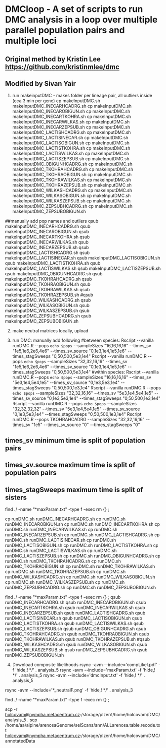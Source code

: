 # DMCloop - A set of scripts to run DMC analysis in a loop over multiple parallel population pairs and multiple loci
## Original method by Kristin Lee https://github.com/kristinmlee/dmc 
## Modified by Sivan Yair
1. run makeinputDMC - makes folder per lineage pair, all outliers inside (cca 3 min per gene)
cp makeInputDMC.sh makeInputDMC_INECARHCADRG.sh
cp makeInputDMC.sh makeInputDMC_INECAROBIGUN.sh
cp makeInputDMC.sh makeInputDMC_INECARTKOHRA.sh
cp makeInputDMC.sh makeInputDMC_INECARWILKAS.sh
cp makeInputDMC.sh makeInputDMC_INECARZEPSUB.sh
cp makeInputDMC.sh makeInputDMC_LACTISHCADRG.sh
cp makeInputDMC.sh makeInputDMC_LACTISINECAR.sh
cp makeInputDMC.sh makeInputDMC_LACTISOBIGUN.sh
cp makeInputDMC.sh makeInputDMC_LACTISTKOHRA.sh
cp makeInputDMC.sh makeInputDMC_LACTISWILKAS.sh
cp makeInputDMC.sh makeInputDMC_LACTISZEPSUB.sh
cp makeInputDMC.sh makeInputDMC_OBIGUNHCADRG.sh
cp makeInputDMC.sh makeInputDMC_TKOHRAHCADRG.sh
cp makeInputDMC.sh makeInputDMC_TKOHRAOBIGUN.sh
cp makeInputDMC.sh makeInputDMC_TKOHRAWILKAS.sh
cp makeInputDMC.sh makeInputDMC_TKOHRAZEPSUB.sh
cp makeInputDMC.sh makeInputDMC_WILKASHCADRG.sh
cp makeInputDMC.sh makeInputDMC_WILKASOBIGUN.sh
cp makeInputDMC.sh makeInputDMC_WILKASZEPSUB.sh
cp makeInputDMC.sh makeInputDMC_ZEPSUBHCADRG.sh
cp makeInputDMC.sh makeInputDMC_ZEPSUBOBIGUN.sh

##manually add pop names and outliers
qsub makeInputDMC_INECARHCADRG.sh
qsub makeInputDMC_INECAROBIGUN.sh
qsub makeInputDMC_INECARTKOHRA.sh
qsub makeInputDMC_INECARWILKAS.sh
qsub makeInputDMC_INECARZEPSUB.sh
qsub makeInputDMC_LACTISHCADRG.sh
qsub makeInputDMC_LACTISINECAR.sh
qsub makeInputDMC_LACTISOBIGUN.sh
qsub makeInputDMC_LACTISTKOHRA.sh
qsub makeInputDMC_LACTISWILKAS.sh
qsub makeInputDMC_LACTISZEPSUB.sh
qsub makeInputDMC_OBIGUNHCADRG.sh
qsub makeInputDMC_TKOHRAHCADRG.sh
qsub makeInputDMC_TKOHRAOBIGUN.sh
qsub makeInputDMC_TKOHRAWILKAS.sh
qsub makeInputDMC_TKOHRAZEPSUB.sh
#qsub makeInputDMC_WILKASHCADRG.sh
qsub makeInputDMC_WILKASOBIGUN.sh
qsub makeInputDMC_WILKASZEPSUB.sh
qsub makeInputDMC_ZEPSUBHCADRG.sh
qsub makeInputDMC_ZEPSUBOBIGUN.sh

2. make neutral matrices locally, upload

3. run DMC: manually add following
#between species:
Rscript --vanilla runDMC.R --pops `echo $pops` --sampleSizes "16,16,16,16" --times_sv "1e5,1e6,2e6,4e6" --times_sv_source "0,1e3,1e4,1e5,1e6" --times_stagSweeps "0,50,500,5e3,1e4"
Rscript --vanilla runDMC.R --pops `echo $pops` --sampleSizes "32,32,16,16" --times_sv "1e5,1e6,2e6,4e6" --times_sv_source "0,1e3,1e4,1e5,1e6" --times_stagSweeps "0,50,500,5e3,1e4"
#within species:
Rscript --vanilla runDMC.R --pops `echo $pops` --sampleSizes "16,16,16,16" --times_sv "5e3,1e4,5e4,1e5" --times_sv_source "0,1e3,5e3,1e4" --times_stagSweeps "0,50,500,1e3,1e4"
Rscript --vanilla runDMC.R --pops `echo $pops` --sampleSizes "32,32,16,16" --times_sv "5e3,1e4,5e4,1e5" --times_sv_source "0,1e3,5e3,1e4" --times_stagSweeps "0,50,500,1e3,1e4"
Rscript --vanilla runDMC.R --pops `echo $pops` --sampleSizes "32,32,32,32" --times_sv "5e3,1e4,5e4,1e5" --times_sv_source "0,1e3,5e3,1e4" --times_stagSweeps "0,50,500,1e3,1e4"
Rscript runDMC.R --pops TKOHRAHCADRG --sampleSizes "32,32,16,16" --times_sv "1e5" --times_sv_source "0" --times_stagSweeps "0"
## times_sv minimum time is split of population pairs
## times_sv.source maximum time is split of population pairs
## times_stagSweeps maximum time is split of sisters

find ./ -name "*maxParam.txt" -type f -exec rm {} \;

cp runDMC.sh runDMC_INECARHCADRG.sh
cp runDMC.sh runDMC_INECAROBIGUN.sh
cp runDMC.sh runDMC_INECARTKOHRA.sh
cp runDMC.sh runDMC_INECARWILKAS.sh
cp runDMC.sh runDMC_INECARZEPSUB.sh
cp runDMC.sh runDMC_LACTISHCADRG.sh
cp runDMC.sh runDMC_LACTISINECAR.sh
cp runDMC.sh runDMC_LACTISOBIGUN.sh
cp runDMC.sh runDMC_LACTISTKOHRA.sh
cp runDMC.sh runDMC_LACTISWILKAS.sh
cp runDMC.sh runDMC_LACTISZEPSUB.sh
cp runDMC.sh runDMC_OBIGUNHCADRG.sh
cp runDMC.sh runDMC_TKOHRAHCADRG.sh
cp runDMC.sh runDMC_TKOHRAOBIGUN.sh
cp runDMC.sh runDMC_TKOHRAWILKAS.sh
cp runDMC.sh runDMC_TKOHRAZEPSUB.sh
cp runDMC.sh runDMC_WILKASHCADRG.sh
cp runDMC.sh runDMC_WILKASOBIGUN.sh
cp runDMC.sh runDMC_WILKASZEPSUB.sh
cp runDMC.sh runDMC_ZEPSUBHCADRG.sh
cp runDMC.sh runDMC_ZEPSUBOBIGUN.sh

find ./ -name "*maxParam.txt" -type f -exec rm {} \;
qsub runDMC_INECARHCADRG.sh
qsub runDMC_INECAROBIGUN.sh
qsub runDMC_INECARTKOHRA.sh
qsub runDMC_INECARWILKAS.sh
qsub runDMC_INECARZEPSUB.sh
qsub runDMC_LACTISHCADRG.sh
qsub runDMC_LACTISINECAR.sh
qsub runDMC_LACTISOBIGUN.sh
qsub runDMC_LACTISTKOHRA.sh
qsub runDMC_LACTISWILKAS.sh
qsub runDMC_LACTISZEPSUB.sh
qsub runDMC_OBIGUNHCADRG.sh
qsub runDMC_TKOHRAHCADRG.sh
qsub runDMC_TKOHRAOBIGUN.sh
qsub runDMC_TKOHRAWILKAS.sh
qsub runDMC_TKOHRAZEPSUB.sh
#qsub runDMC_WILKASHCADRG.sh
qsub runDMC_WILKASOBIGUN.sh
qsub runDMC_WILKASZEPSUB.sh
qsub runDMC_ZEPSUBHCADRG.sh
qsub runDMC_ZEPSUBOBIGUN.sh



4. Download composite likelihoods
rsync -avm --include='compLikel.pdf' -f 'hide,! */' . analysis_5
rsync -avm --include='maxParam.txt' -f 'hide,! */' . analysis_5
rsync -avm --include='dmcInput.txt' -f 'hide,! */' . analysis_5


rsync -avm --include='*_neutralF.png' -f 'hide,! */' . analysis_3

find ./ -name "*maxParam.txt" -type f -exec rm {} \;

scp -r holcovam@nympha.metacentrum.cz:/storage/plzen1/home/holcovam/DMC/analysis_5 .
scp /home/aa/alpine/arenosaGenome/selScans/ann/ALLarenosa.table.recode.txt holcovam@nympha.metacentrum.cz:/storage/plzen1/home/holcovam/DMC/annotatedData
